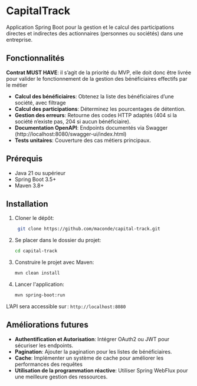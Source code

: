 # CapitalTrack

Application Spring Boot pour la gestion et le calcul des participations directes et indirectes des actionnaires (personnes ou sociétés) dans une entreprise.

## Fonctionnalités

**Contrat MUST HAVE**: il s’agit de la priorité du MVP, elle doit donc être livrée pour valider le
fonctionnement de la gestion des bénéficiaires effectifs par le métier

- **Calcul des bénéficiaires**: Obtenez la liste des bénéficiaires d’une société, avec filtrage
- **Calcul des participations**: Déterminez les pourcentages de détention.
- **Gestion des erreurs**: Retourne des codes HTTP adaptés (404 si la société n’existe pas, 204 si aucun bénéficiaire).
- **Documentation OpenAPI**: Endpoints documentés via Swagger (http://localhost:8080/swagger-ui/index.html)
- **Tests unitaires**: Couverture des cas métiers principaux.

## Prérequis

- Java 21 ou supérieur
- Spring Boot 3.5+
- Maven 3.8+

## Installation

1. Cloner le dépôt:
   ```bash 
    git clone https://github.com/maconde/capital-track.git
    ```
   
2. Se placer dans le dossier du projet:
   ```bash
   cd capital-track
   ```
3. Construire le projet avec Maven:
   ```bash
   mvn clean install
   ```
4. Lancer l'application:
   ```bash
   mvn spring-boot:run
   ```

L’API sera accessible sur : `http://localhost:8080`


## Améliorations futures
- **Authentification et Autorisation**: Intégrer OAuth2 ou JWT pour sécuriser les endpoints.
- **Pagination**: Ajouter la pagination pour les listes de bénéficiaires.
- **Cache**: Implémenter un système de cache pour améliorer les performances des requêtes
- **Utilisation de la programmation réactive**: Utiliser Spring WebFlux pour une meilleure gestion des ressources.